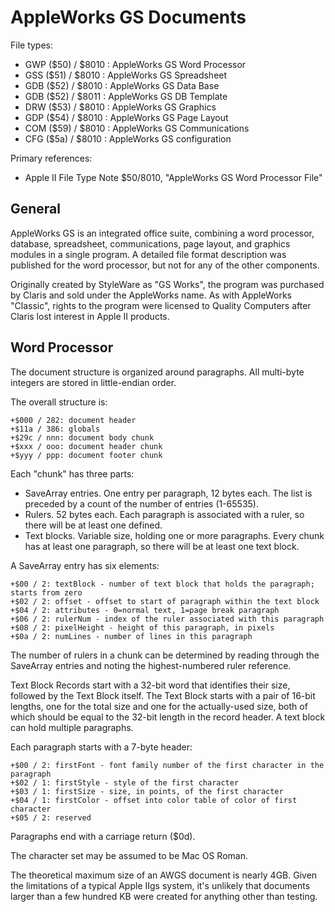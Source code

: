 # AppleWorks GS Documents #

File types:
 - GWP ($50) / $8010 : AppleWorks GS Word Processor
 - GSS ($51) / $8010 : AppleWorks GS Spreadsheet
 - GDB ($52) / $8010 : AppleWorks GS Data Base
 - GDB ($52) / $8011 : AppleWorks GS DB Template
 - DRW ($53) / $8010 : AppleWorks GS Graphics
 - GDP ($54) / $8010 : AppleWorks GS Page Layout
 - COM ($59) / $8010 : AppleWorks GS Communications
 - CFG ($5a) / $8010 : AppleWorks GS configuration

Primary references:
 - Apple II File Type Note $50/8010, "AppleWorks GS Word Processor File"

## General ##

AppleWorks GS is an integrated office suite, combining a word processor, database, spreadsheet,
communications, page layout, and graphics modules in a single program.  A detailed file format
description was published for the word processor, but not for any of the other components.

Originally created by StyleWare as "GS Works", the program was purchased by Claris and sold
under the AppleWorks name.  As with AppleWorks "Classic", rights to the program were licensed
to Quality Computers after Claris lost interest in Apple II products.

## Word Processor ##

The document structure is organized around paragraphs.  All multi-byte integers are stored in
little-endian order.

The overall structure is:
```
+$000 / 282: document header
+$11a / 386: globals
+$29c / nnn: document body chunk
+$xxx / ooo: document header chunk
+$yyy / ppp: document footer chunk
```
Each "chunk" has three parts:

 - SaveArray entries.  One entry per paragraph, 12 bytes each.  The list is preceded by a count
   of the number of entries (1-65535).
 - Rulers.  52 bytes each.  Each paragraph is associated with a ruler, so there will be at
   least one defined.
 - Text blocks.  Variable size, holding one or more paragraphs.  Every chunk has at least one
   paragraph, so there will be at least one text block.

A SaveArray entry has six elements:
```
+$00 / 2: textBlock - number of text block that holds the paragraph; starts from zero
+$02 / 2: offset - offset to start of paragraph within the text block
+$04 / 2: attributes - 0=normal text, 1=page break paragraph
+$06 / 2: rulerNum - index of the ruler associated with this paragraph
+$08 / 2: pixelHeight - height of this paragraph, in pixels
+$0a / 2: numLines - number of lines in this paragraph
```
The number of rulers in a chunk can be determined by reading through the SaveArray entries and
noting the highest-numbered ruler reference.

Text Block Records start with a 32-bit word that identifies their size, followed by the Text Block
itself.  The Text Block starts with a pair of 16-bit lengths, one for the total size and one for
the actually-used size, both of which should be equal to the 32-bit length in the record header.
A text block can hold multiple paragraphs.

Each paragraph starts with a 7-byte header:
```
+$00 / 2: firstFont - font family number of the first character in the paragraph
+$02 / 1: firstStyle - style of the first character
+$03 / 1: firstSize - size, in points, of the first character
+$04 / 1: firstColor - offset into color table of color of first character
+$05 / 2: reserved
```
Paragraphs end with a carriage return ($0d).

The character set may be assumed to be Mac OS Roman.

The theoretical maximum size of an AWGS document is nearly 4GB.  Given the limitations of a
typical Apple IIgs system, it's unlikely that documents larger than a few hundred KB were created
for anything other than testing.
